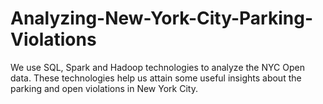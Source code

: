 # Analyzing-New-York-City-Parking-Violations
We use SQL, Spark and Hadoop technologies to analyze the NYC Open data. These technologies help us attain some useful insights about the parking and open violations in New York City. 
